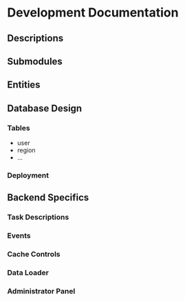 # Development Documentation

## Descriptions

## Submodules

## Entities

## Database Design

### Tables

- user
- region
- ...

### Deployment

## Backend Specifics

### Task Descriptions

### Events

### Cache Controls

### Data Loader

### Administrator Panel
